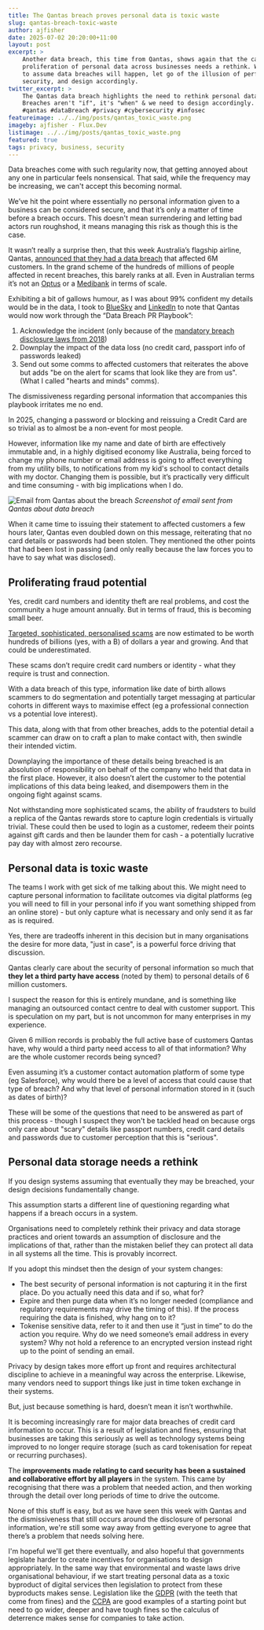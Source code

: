 ```yaml
---
title: The Qantas breach proves personal data is toxic waste
slug: qantas-breach-toxic-waste
author: ajfisher
date: 2025-07-02 20:20:00+11:00
layout: post
excerpt: >
    Another data breach, this time from Qantas, shows again that the capture and
    proliferation of personal data across businesses needs a rethink. We need
    to assume data breaches will happen, let go of the illusion of perfect
    security, and design accordingly.
twitter_excerpt: >
    The Qantas data breach highlights the need to rethink personal data handling.
    Breaches aren't "if", it's "when" & we need to design accordingly.
    #qantas #dataBreach #privacy #cybersecurity #infosec
featureimage: ../../img/posts/qantas_toxic_waste.png
imageby: ajfisher - Flux.Dev
listimage: ../../img/posts/qantas_toxic_waste.png
featured: true
tags: privacy, business, security
---
```


Data breaches come with such regularity now, that getting annoyed about any
one in particular feels nonsensical. That said, while the frequency may be
increasing, we can't accept this becoming normal.

We’ve hit the point where essentially no personal information given to a
business can be considered secure, and that it’s only a matter of time before a
breach occurs. This doesn't mean surrendering and letting bad actors run
roughshod, it means managing this risk as though this is the case.

It wasn’t really a surprise then, that this week Australia’s flagship airline,
Qantas, [announced that they had a data
breach](https://www.qantas.com/au/en/support/information-for-customers-on-cyber-incident.html)
that affected 6M customers. In the grand scheme of the hundreds of millions of
people affected in recent breaches, this barely ranks at all. Even in Australian
terms it’s not an [Optus](https://en.wikipedia.org/wiki/2022_Optus_data_breach)
or a [Medibank](https://en.wikipedia.org/wiki/Medibank#2022_cyberattack) in
terms of scale.

Exhibiting a bit of gallows humour, as I was about 99% confident my details
would be in the data, I took to
[BlueSky](https://bsky.app/profile/ajfisher.social/post/3lswvoeq7o22w) and
[LinkedIn](https://www.linkedin.com/posts/andrewfisher_privacy-qantas-security-activity-7345975837722034178-_IzI/)
to note that Qantas would now work through the “Data Breach PR Playbook”:

1. Acknowledge the incident (only because of the [mandatory breach disclosure
   laws from 2018](https://www.oaic.gov.au/privacy/notifiable-data-breaches))
2. Downplay the impact of the data loss (no credit card, passport info of
   passwords leaked)
3. Send out some comms to affected customers that reiterates the above but adds
   "be on the alert for scams that look like they are from us". (What I called
   "hearts and minds" comms).

The dismissiveness regarding personal information that accompanies this
playbook irritates me no end.

In 2025, changing a password or blocking and reissuing a Credit Card are so
trivial as to almost be a non-event for most people.

However, information like my name and date of birth are effectively immutable
and, in a highly digitised economy like Australia, being forced to change my
phone number or email address is going to affect everything from my utility
bills, to notifications from my kid's school to contact details with my doctor.
Changing them is possible, but it’s practically very difficult and time
consuming - with big implications when I do.

![Email from Qantas about the breach](../../img/posts/qantas_breach_letter.png)
*Screenshot of email sent from Qantas about data breach*

When it came time to issuing their statement to affected customers a few hours
later, Qantas even doubled down on this message, reiterating that no card
details or passwords had been stolen. They mentioned the other points that had
been lost in passing (and only really because the law forces you to have to say
what was disclosed).

## Proliferating fraud potential

Yes, credit card numbers and identity theft are real problems, and cost the
community a huge amount annually. But in terms of fraud, this is becoming small
beer.

[Targeted, sophisticated, personalised
scams](https://en.wikipedia.org/wiki/Pig_butchering_scam) are now estimated to
be worth hundreds of billions (yes, with a B) of dollars a year and growing. And
that could be underestimated.

These scams don’t require credit card numbers or identity - what they
require is trust and connection.

With a data breach of this type, information like date of birth
allows scammers to do segmentation and potentially target messaging
at particular cohorts in different ways to maximise effect (eg a professional
connection vs a potential love interest).

This data, along with that from other breaches, adds to the potential detail a
scammer can draw on to craft a plan to make contact with, then swindle their
intended victim.

Downplaying the importance of these details being breached is an absolution of
responsibility on behalf of the company who held that data in the first place.
However, it also doesn’t alert the customer to the potential implications of
this data being leaked, and disempowers them in the ongoing fight against scams.

Not withstanding more sophisticated scams, the ability of fraudsters to build a
replica of the Qantas rewards store to capture login credentials is virtually
trivial. These could then be used to login as a customer, redeem their points
against gift cards and then be launder them for cash - a potentially
lucrative pay day with almost zero recourse.

## Personal data is toxic waste

The teams I work with get sick of me talking about this. We might need to
capture personal information to facilitate outcomes via digital platforms (eg
you will need to fill in your personal info if you want something shipped from
an online store) - but only capture what is necessary and only send it as far
as is required.

Yes, there are tradeoffs inherent in this decision but in many organisations
the desire for more data, "just in case", is a powerful force driving that
discussion.

Qantas clearly care about the security of personal information so much that
<b>they let a third party have access</b> (noted by them) to personal details of 6
million customers.

I suspect the reason for this is entirely mundane, and is something like
managing an outsourced contact centre to deal with customer support. This is
speculation on my part, but is not uncommon for many enterprises in my experience.

Given 6 million records is probably the full active base of customers Qantas
have, why would a third party need access to all of that information? Why are
the whole customer records being synced?

Even assuming it’s a customer contact automation platform of some type (eg
Salesforce), why would there be a level of access that could cause that type of
breach? And why that level of personal information stored in it (such as dates
of birth)?

These will be some of the questions that need to be answered as part of this
process - though I suspect they won't be tackled head on because orgs only care
about "scary" details like passport numbers, credit card details and passwords
due to customer perception that this is "serious".

## Personal data storage needs a rethink

If you design systems assuming that eventually they may be breached, your
design decisions fundamentally change.

This assumption starts a different line of questioning regarding what happens
if a breach occurs in a system.

Organisations need to completely rethink their privacy and data storage
practices and orient towards an assumption of disclosure and the implications
of that, rather than the mistaken belief they can protect all data in all
systems all the time. This is provably incorrect.

If you adopt this mindset then the design of your system changes:

- The best security of personal information is not capturing it in the first
  place. Do you actually need this data and if so, what for?
- Expire and then purge data when it’s no longer needed (compliance and
  regulatory requirements may drive the timing of this). If the process
  requiring the data is finished, why hang on to it?
- Tokenise sensitive data, refer to it and then use it “just in time” to do the
  action you require. Why do we need someone’s email address in every system?
  Why not hold a reference to an encrypted version instead right up to the
  point of sending an email.

Privacy by design takes more effort up front and requires architectural
discipline to achieve in a meaningful way across the enterprise. Likewise, many
vendors need to support things like just in time token exchange in their
systems.

But, just because something is hard, doesn’t mean it isn’t worthwhile.

It is becoming increasingly rare for major data breaches of credit card
information to occur. This is a result of legislation and fines, ensuring that
businesses are taking this seriously as well as technology systems being
improved to no longer require storage (such as card tokenisation for repeat or
recurring purchases).

The <b>improvements made relating to card security has been a sustained and
collaborative effort by all players</b> in the system. This came by recognising
that there was a problem that needed action, and then working through the detail
over long periods of time to drive the outcome.

None of this stuff is easy, but as we have seen this week with Qantas and the
dismissiveness that still occurs around the disclosure of personal information,
we're still some way away from getting everyone to agree that there’s a problem
that needs solving here.

I'm hopeful we'll get there eventually, and also hopeful that governments
legislate harder to create incentives for organisations to design
appropriately. In the same way that environmental and waste laws drive
organisational behaviour, if we start treating personal data as a toxic
byproduct of digital services then legislation to protect from these byproducts
makes sense. Legislation like the
[GDPR](https://en.wikipedia.org/wiki/General_Data_Protection_Regulation)
(with the teeth that come from fines) and the
[CCPA](https://en.wikipedia.org/wiki/California_Consumer_Privacy_Act) are good
examples of a starting point but need to go wider, deeper and have tough fines
so the calculus of deterrence makes sense for companies to take action.
